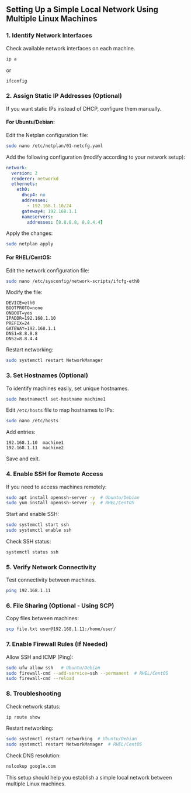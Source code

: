 ## Setting Up a Simple Local Network Using Multiple Linux Machines

### 1. Identify Network Interfaces
Check available network interfaces on each machine.

```bash
ip a
```
or  
```bash
ifconfig
```

### 2. Assign Static IP Addresses (Optional)
If you want static IPs instead of DHCP, configure them manually.

#### For Ubuntu/Debian:  
Edit the Netplan configuration file:

```bash
sudo nano /etc/netplan/01-netcfg.yaml
```

Add the following configuration (modify according to your network setup):

```yaml
network:
  version: 2
  renderer: networkd
  ethernets:
    eth0:
      dhcp4: no
      addresses:
        - 192.168.1.10/24
      gateway4: 192.168.1.1
      nameservers:
        addresses: [8.8.8.8, 8.8.4.4]
```

Apply the changes:

```bash
sudo netplan apply
```

#### For RHEL/CentOS:  
Edit the network configuration file:

```bash
sudo nano /etc/sysconfig/network-scripts/ifcfg-eth0
```

Modify the file:

```
DEVICE=eth0
BOOTPROTO=none
ONBOOT=yes
IPADDR=192.168.1.10
PREFIX=24
GATEWAY=192.168.1.1
DNS1=8.8.8.8
DNS2=8.8.4.4
```

Restart networking:

```bash
sudo systemctl restart NetworkManager
```

### 3. Set Hostnames (Optional)
To identify machines easily, set unique hostnames.

```bash
sudo hostnamectl set-hostname machine1
```

Edit `/etc/hosts` file to map hostnames to IPs:

```bash
sudo nano /etc/hosts
```

Add entries:

```
192.168.1.10  machine1
192.168.1.11  machine2
```

Save and exit.

### 4. Enable SSH for Remote Access
If you need to access machines remotely:

```bash
sudo apt install openssh-server -y  # Ubuntu/Debian
sudo yum install openssh-server -y  # RHEL/CentOS
```

Start and enable SSH:

```bash
sudo systemctl start ssh
sudo systemctl enable ssh
```

Check SSH status:

```bash
systemctl status ssh
```

### 5. Verify Network Connectivity
Test connectivity between machines.

```bash
ping 192.168.1.11
```

### 6. File Sharing (Optional - Using SCP)
Copy files between machines:

```bash
scp file.txt user@192.168.1.11:/home/user/
```

### 7. Enable Firewall Rules (If Needed)
Allow SSH and ICMP (Ping):

```bash
sudo ufw allow ssh   # Ubuntu/Debian
sudo firewall-cmd --add-service=ssh --permanent  # RHEL/CentOS
sudo firewall-cmd --reload
```

### 8. Troubleshooting
Check network status:

```bash
ip route show
```

Restart networking:

```bash
sudo systemctl restart networking  # Ubuntu/Debian
sudo systemctl restart NetworkManager  # RHEL/CentOS
```

Check DNS resolution:

```bash
nslookup google.com
```

This setup should help you establish a simple local network between multiple Linux machines.

